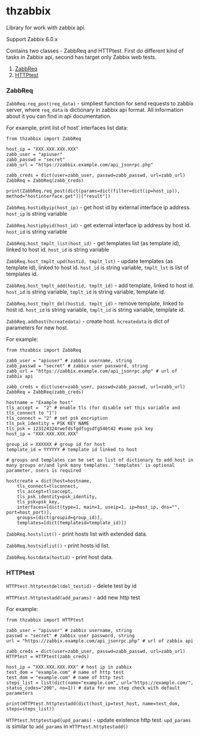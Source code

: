 # thzabbix

Library for work with zabbix api.

Support Zabbix 6.0.x

Contains two classes - ZabbReq and HTTPtest. First do different kind of tasks in Zabbix api, second has target only Zabbix web tests.

1. [ZabbReq](#zabbreq)
2. [HTTPtest](#httptest)

### ZabbReq

`ZabbReq.req_post(req_data)` - simpliest function for send requests to zabbix server, where `req_data` is dictionary in zabbix api format. All information about it you can find in api documentation.

For example, print list of host' interfaces list data:

```
from thzabbix import ZabbReq

host_ip = "XXX.XXX.XXX.XXX"
zabb_user = "apiuser"
zabb_passwd = "secret"
zabb_url = "https://zabbix.example.com/api_jsonrpc.php"

zabb_creds = dict(user=zabb_user, passwd=zabb_passwd, url=zabb_url)
ZabbReq = ZabbReq(zabb_creds)

print(ZabbReq.req_post(dict(params=dict(filter=dict(ip=host_ip)), method="hostinterface.get"))["result"])
```

`ZabbReq.hostidbyip(host_ip)` - get host id by external interface ip address. `host_ip` is string variable

`ZabbReq.hostipbyid(host_id)` - get external interface ip address by host id. `host_id` is string variable

`ZabbReq.host_tmplt_list(host_id)` - get templates list (as template id), linked to host id. `host_id` is string variable

`ZabbReq.host_tmplt_upd(hostid, tmplt_lst)` - update templates (as template id), linked to host id. `host_id` is string variable, `tmplt_lst` is list of templates id.

`ZabbReq.host_tmplt_add(hostid, tmplt_id)` - add template, linked to host id. `host_id` is string variable, `tmplt_id` is string variable, template id.

`ZabbReq.host_tmplt_del(hostid, tmplt_id)` - remove template, linked to host id. `host_id` is string variable, `tmplt_id` is string variable, template id.

`ZabbReq.addhost(hcreatedata)` - create host. `hcreatedata` is dict of parameters for new host. 

For example:

```
from thzabbix import ZabbReq

zabb_user = "apiuser" # zabbix username, string
zabb_passwd = "secret" # zabbix user password, string
zabb_url = "https://zabbix.example.com/api_jsonrpc.php" # url of zabbix api

zabb_creds = dict(user=zabb_user, passwd=zabb_passwd, url=zabb_url)
ZabbReq = ZabbReq(zabb_creds)

hostname = "Example host"
tls_accept =  "2" # enable tls (for disable set this variable and tls_connect to "1")
tls_connect = "2" # set psk encription
tls_psk_identity = PSK KEY NAME
tls_psk = 123124324rwefdsfgdfsgsdfg546t42 #some psk key
host_ip = "XXX.XXX.XXX.XXX"

group_id = XXXXXX # group id for host
template_id = YYYYYY # template id linked to host

# groups and templates can be set as list of dictionary to add host in many groups or/and lynk many templates. 'templates' is optional parameter, osers is required

hostcreate = dict(host=hostname, 
    tls_connect=tlsconnect, 
    tls_accept=tlsaccept, 
    tls_psk_identity=psk_identity, 
    tls_psk=psk_key, 
    interfaces=[dict(type=1, main=1, useip=1, ip=host_ip, dns="", port=host_port)], 
    groups=[dict(groupid=group_id)], 
    templates=[dict(templateid=template_id)])
```

`ZabbReq.hostslist()` - print hosts list with extended data. 

`ZabbReq.hostsidlist()` - print hosts id list. 

`ZabbReq.hostdata(hostid)` - print host data. 

### HTTPtest

`HTTPtest.httptestdel(del_testid)` - delete test by id

`HTTPtest.httptestadd(add_params)` - add new http test

For example:

```
from thzabbix import HTTPtest

zabb_user = "apiuser" # zabbix username, string
passwd = "secret" # zabbix user password, string
url = "https://zabbix.example.com/api_jsonrpc.php" # url of zabbix api

zabb_creds = dict(user=zabb_user, passwd=zabb_passwd, url=zabb_url)
HTTPtest = HTTPtest(zabb_creds)

host_ip = "XXX.XXX.XXX.XXX" # host ip in zabbix
test_dom = "example.com" # name of http test
test_dom = "example.com" # name of http test
steps_list = list(dict(name="example.com", url="https://example.com/", status_codes="200", no=1)) # data for one step check with default parameters

print(HTTPtest.httptestadd(dict(host_ip=test_host, name=test_dom, steps=steps_list))
```

`HTTPtest.httptestupd(upd_params)` - update existence http test. `upd_params` is similar to `add_params` in `HTTPtest.httptestadd()`
